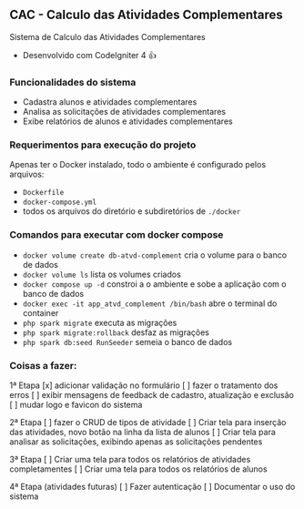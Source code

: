 ## CAC - Calculo das Atividades Complementares
Sistema de Calculo das Atividades Complementares
- Desenvolvido com CodeIgniter 4 :+1:

### Funcionalidades do sistema
- Cadastra alunos e atividades complementares
- Analisa as solicitações de atividades complementares
- Exibe relatórios de alunos e atividades complementares

### Requerimentos para execução do projeto

Apenas ter o Docker instalado,
todo o ambiente é configurado pelos arquivos:
- `Dockerfile`
- `docker-compose.yml`
- todos os arquivos do diretório e subdiretórios de `./docker`

### Comandos para executar com docker compose

- `docker volume create db-atvd-complement`
cria o volume para o banco de dados
- `docker volume ls`
lista os volumes criados
- `docker compose up -d`
constroi a o ambiente e sobe a aplicação com o banco de dados
- `docker exec -it app_atvd_complement /bin/bash`
abre o terminal do container
- `php spark migrate`
executa as migrações
- `php spark migrate:rollback`
desfaz as migrações
- `php spark db:seed RunSeeder`
semeia o banco de dados


### Coisas a fazer:

1ª Etapa
 [x] adicionar validação no formulário
 [ ] fazer o tratamento dos erros
 [ ] exibir mensagens de feedback de cadastro, atualização e exclusão
 [ ] mudar logo e favicon do sistema

2ª Etapa
 [ ] fazer o CRUD de tipos de atividade
 [ ] Criar tela para inserção das atividades, novo botão na linha da lista de alunos
 [ ] Criar tela para analisar as solicitações, exibindo apenas as solicitações pendentes

3ª Etapa
 [ ] Criar uma tela para todos os relatórios de atividades completamentes
 [ ] Criar uma tela para todos os relatórios de alunos

4ª Etapa (atividades futuras)
 [ ] Fazer autenticação
 [ ] Documentar o uso do sistema
 

